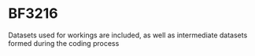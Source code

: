 # BF3216

Datasets used for workings are included, as well as intermediate datasets formed during the coding process
